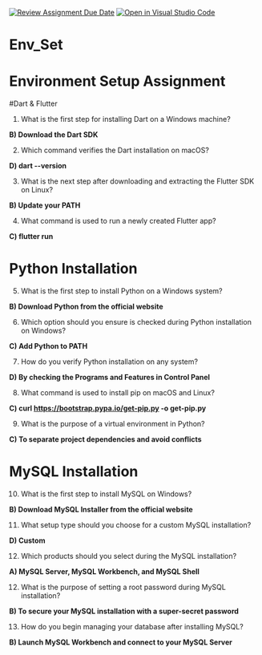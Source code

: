 [![Review Assignment Due Date](https://classroom.github.com/assets/deadline-readme-button-22041afd0340ce965d47ae6ef1cefeee28c7c493a6346c4f15d667ab976d596c.svg)](https://classroom.github.com/a/vnsr1XuU)
[![Open in Visual Studio Code](https://classroom.github.com/assets/open-in-vscode-2e0aaae1b6195c2367325f4f02e2d04e9abb55f0b24a779b69b11b9e10269abc.svg)](https://classroom.github.com/online_ide?assignment_repo_id=15626501&assignment_repo_type=AssignmentRepo)
# Env_Set

# Environment Setup Assignment

#Dart & Flutter

1. What is the first step for installing Dart on a Windows machine?


**B) Download the Dart SDK**


2. Which command verifies the Dart installation on macOS?


**D) dart --version**


3. What is the next step after downloading and extracting the Flutter SDK on Linux?


**B) Update your PATH**


4. What command is used to run a newly created Flutter app?


**C) flutter run**


# Python Installation

5. What is the first step to install Python on a Windows system?


**B) Download Python from the official website**

6. Which option should you ensure is checked during Python installation on Windows?


**C) Add Python to PATH**

7. How do you verify Python installation on any system?

**D) By checking the Programs and Features in Control Panel**

8. What command is used to install pip on macOS and Linux?

**C) curl https://bootstrap.pypa.io/get-pip.py -o get-pip.py**

9. What is the purpose of a virtual environment in Python?

**C) To separate project dependencies and avoid conflicts**

# MySQL Installation

10. What is the first step to install MySQL on Windows?


**B) Download MySQL Installer from the official website**

11. What setup type should you choose for a custom MySQL installation?

**D) Custom**

12. Which products should you select during the MySQL installation?

**A) MySQL Server, MySQL Workbench, and MySQL Shell**

12. What is the purpose of setting a root password during MySQL installation?


**B) To secure your MySQL installation with a super-secret password**

13. How do you begin managing your database after installing MySQL?

**B) Launch MySQL Workbench and connect to your MySQL Server**
